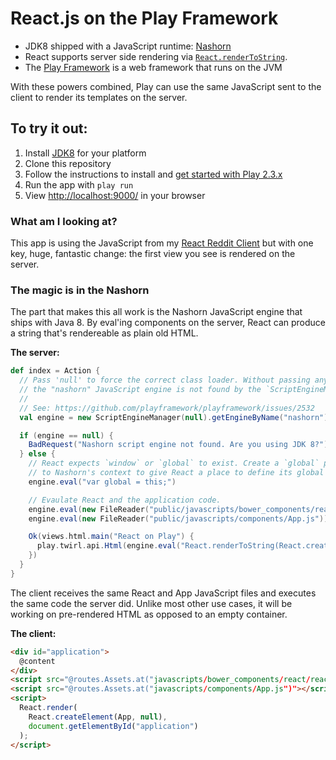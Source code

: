 React.js on the Play Framework
==============================

* JDK8 shipped with a JavaScript runtime: [Nashorn](http://openjdk.java.net/projects/nashorn/)
* React supports server side rendering via
  [`React.renderToString`](http://facebook.github.io/react/docs/top-level-api.html#react.rendertostring).
* The [Play Framework](http://playframework.com/) is a web framework that runs
  on the JVM

With these powers combined, Play can use the same JavaScript sent to the client
to render its templates on the server.

## To try it out:

1. Install [JDK8](http://www.oracle.com/technetwork/java/javase/downloads/jdk8-downloads-2133151.html) for your platform
2. Clone this repository
3. Follow the instructions to install and
   [get started with Play 2.3.x](https://playframework.com/documentation/2.3.x/Home)
4. Run the app with `play run`
5. View [http://localhost:9000/](http://localhost:9000/) in your browser

### What am I looking at?

This app is using the JavaScript from my
[React Reddit Client](https://github.com/ssorallen/react-reddit-client) but with
one key, huge, fantastic change: the first view you see is rendered on the
server.

### The magic is in the Nashorn

The part that makes this all work is the Nashorn JavaScript engine that ships
with Java 8. By eval'ing components on the server, React can produce a string
that's rendereable as plain old HTML.

**The server:**

```scala
def index = Action {
  // Pass 'null' to force the correct class loader. Without passing any param,
  // the "nashorn" JavaScript engine is not found by the `ScriptEngineManager`.
  //
  // See: https://github.com/playframework/playframework/issues/2532
  val engine = new ScriptEngineManager(null).getEngineByName("nashorn")

  if (engine == null) {
    BadRequest("Nashorn script engine not found. Are you using JDK 8?")
  } else {
    // React expects `window` or `global` to exist. Create a `global` pointing
    // to Nashorn's context to give React a place to define its global namespace.
    engine.eval("var global = this;")

    // Evaulate React and the application code.
    engine.eval(new FileReader("public/javascripts/bower_components/react/react-with-addons.js"))
    engine.eval(new FileReader("public/javascripts/components/App.js"))

    Ok(views.html.main("React on Play") {
      play.twirl.api.Html(engine.eval("React.renderToString(React.createElement(App));").toString)
    })
  }
}
```

The client receives the same React and App JavaScript files and executes the
same code the server did. Unlike most other use cases, it will be working on
pre-rendered HTML as opposed to an empty container.

**The client:**

```html
<div id="application">
  @content
</div>
<script src="@routes.Assets.at("javascripts/bower_components/react/react-with-addons.min.js")"></script>
<script src="@routes.Assets.at("javascripts/components/App.js")"></script>
<script>
  React.render(
    React.createElement(App, null),
    document.getElementById("application")
  );
</script>
```
